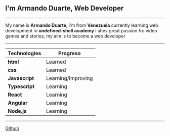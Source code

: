 ## I'm Armando Duarte, Web Developer
---

My name is **Armando Duarte**, i'm from **Venezuela** currently learning web development in **undefined-shell academy** i ahev great passion fro video games and stories, my aim is to become a web developer

---
|Technologies|Progreso|
|--|--|
|**html**|Learned|
|**css**|Learned|
|**Javascript**|Learning/Improving|
|**Typescript**|Learning|
|**React**|Learning|
|**Angular**|Learning|
|**Node.js**|Learning|

---

[Github](https://github.com/Surucobe)